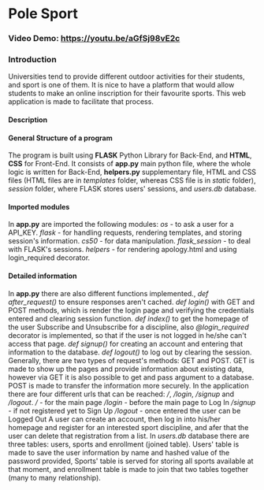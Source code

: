 # Pole Sport
### Video Demo: https://youtu.be/aGfSj98vE2c
### Introduction

Universities tend to provide different outdoor activities for their students, and sport is one of them. It is nice to have a platform that would allow students to make an online inscription for their favourite sports. This web application is made to facilitate that process.

#### Description
#### General Structure of a program

The program is built using **FLASK** Python Library for Back-End, and **HTML**, **CSS** for Front-End. It consists of **app.py** main python file, where the whole logic is written for Back-End, **helpers.py** supplementary file, HTML and CSS files (HTML files are in *templates* folder, whereas CSS file is in *static* folder), *session* folder, where FLASK stores users' sessions, and *users.db* database.

#### Imported modules

In **app.py** are imported the following modules:
*os* - to ask a user for a API_KEY.
*flask* - for handling requests, rendering templates, and storing session's information.
*cs50* - for data manipulation.
*flask_session* - to deal with FLASK's sessions.
*helpers* - for rendering apology.html and using login_required decorator.

#### Detailed information

In **app.py** there are also different functions implemented., *def after_request()* to ensure responses aren't cached. *def login()* with GET and POST methods, which is render the login page and verifying the credentials entered and clearing session function. *def index()* to get the homepage of the user Subscribe and Unsubscribe for a discipline, also *@login_required* decorator is implemented, so that if the user is not logged in he/she can't access that page. *def signup()* for creating an account and entering that information to the database. *def logout()* to log out by clearing the session.
Generally, there are two types of request's methods: GET and POST. GET is made to show up the pages and provide information about existing data, however via GET it is also possible to get and pass argument to a database. POST is made to transfer the information more securely.
In the application there are four different urls that can be reached: */*, */login*, */signup* and */logout*.
*/* - for the main page
*/login* - before the main page to Log In
*/signup* - if not registered yet to Sign Up
*/logout* - once entered the user can be Logged Out
A user can create an account, then log in into his/her homepage and register for an interested sport discipline, and afer that the user can delete that registration from a list.
In *users.db* database there are three tables: users, sports and enrollment (joined table). Users' table is made to save the user information by name and hashed value of the password provided, Sports' table is served for storing all sports available at that moment, and enrollment table is made to join that two tables together (many to many relationship).
